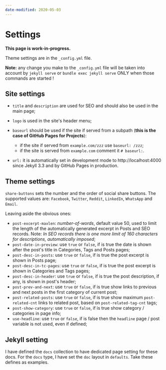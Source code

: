 ```yaml
---
date-modified: 2020-05-03
---
```


# Settings

**This page is work-in-progress.**

Theme settings are in the `_config.yml` file.

**Note:** any change you make to the `_config.yml` file will be taken into account
by `jekyll serve` or `bundle exec jekyll serve` ONLY when those commands are
started !

## Site settings

- `title` and `description` are used for SEO and should also be used in the main page;
- `logo` is used in the site's header menu;

- `baseurl` should be used if the site if served from a subpath (**this is the case of GitHub Pages for Projects**):
  - if the site if served from `example.com/zzz` use `baseurl: /zzz`;
  - if the site is served from `example.com` comment it `# baseurl:`.

- `url:` it is automatically set in development mode to http://localhost:4000 since Jekyll 3.3 and by GitHub Pages in production.

## Theme settings

`share-buttons` sets the number and the order of social share buttons.
The supported values are: `Facebook`, `Twitter`, `Reddit`, `LinkedIn`, `WhatsApp` and `Email`.

Leaving aside the obvious ones:

- `post-excerpt-maxlen`: *number-of-words*, default value 50, used to limit the
  length of the automatically generated excerpt in Posts and SEO records. Note:
  *In SEO records there is one more limit of 160 characters for descriptions, automatically imposed*;
- `post-date-in-preview`: use `true` or `false`, if is true the date is shown
  after the post's title in Categories, Tags and Posts pages;
- `post-desc-in-posts`: use `true` or `false`, if is true the post excerpt is
  shown in Posts page;
- `post-desc-in-tc-pages`: use `true` or `false`, if is true the post excerpt is
  shown in Categories and Tags pages;
- `post-desc-in-header`: use `true` or `false`, if is true the post description,
  if any, is shown in post's header;
- `post-prev-and-next`: use `true` or `false`, if is true show links to previous
  and next posts in the first category of current post;
- `post-related-posts`: use `true` or `false`, if is true show maximum `post-related-cnt`
  links to related post, based on `post-related-tag-cnt` tags;
- `post-show-category`: use `true` or `false`, if is true show category / categories
  in page info;
- `use-headline`: use `true` or `false`, if is false then the `headline` page / post
  variable is not used, even if defined;

## Jekyll setting

I have defined the `docs` collection to have dedicated page setting for these docs.
For the `docs` type, I have set the `doc` layout in `defaults`.
Take these defines as examples.
